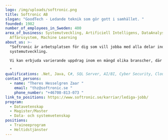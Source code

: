 ```yaml
---
logo: /img/uploads/softronic.png
title: Softronic AB
slogan: "GoodTech - Ledande teknik som gör gott i samhället. "
founded: 1982
number_of_employees_in_Sweden: 400
area_of_business: Systemutveckling, Artificiell Intelligens, DataAnalys,
  Affärssystem, Machine Learning
about_us: >-
  "Softronic är arbetsplatsen för dig som vill jobba med alla delar inom
  systemutveckling. 

  Vi kan erbjuda varierande uppdrag inom en mängd olika branscher, där du får chansen att jobba i tighta team med dina kollegor och hjälpa kunderna i sin förﬂyttning mot morgondagens teknik. Och eftersom Softronic är ett kunskapsföretag är kompetensutveckling och kunskapsdelning en prioritet för oss. Vi jobbar ständigt med att vidareutveckla vårt erbjudande och våra kollegors förmågor på många olika sätt. För dig som kommer till oss direkt från studierna kan vi erbjuda ett av marknadens bästa trainee-program – Gate 1 – som ger dig en flygande start på karriären. Våra kunder är främst medelstora och större företag och organisationer i Sverige. Softronic som grundades 1984 är börsnoterat på Stockholmsbörsen, Nasdaq OMX, och har ca 405 medarbetare i Stockholm, Göteborg, Malmö, Sundsvall och Arjeplog. www.softronic.se

  "
qualifications: .Net, Java, C#, SQL Server, AI/BI, Cyber Security, Cloud, Integration
contact_persons:
  - name: "Theres Hesselgren Zaar "
    email: "thz@softronic.se "
    phone_number: "+46708-813-073 "
link_to_positions: https://www.softronic.se/karriar/lediga-jobb/
program:
  - Datavetenskap
  - Magister/Master
  - Data- och systemvetenskap
positions:
  - Traineeprogram
  - Heltidstjänster
---
```

